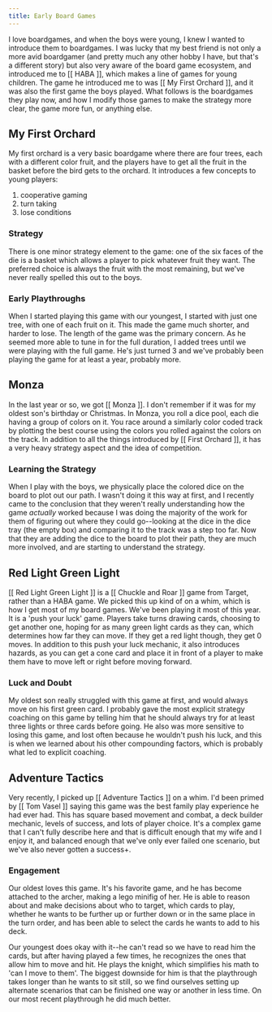 ```yaml
---
title: Early Board Games
---
```


I love boardgames, and when the boys were young, I knew I wanted to introduce them to boardgames. I was lucky that my best friend is not only a more avid boardgamer (and pretty much any other hobby I have, but that's a different story) but also very aware of the board game ecosystem, and introduced me to [[ HABA ]], which makes a line of games for young children. The game he introduced me to was [[ My First Orchard ]], and it was also the first game the boys played. What follows is the boardgames they play now, and how I modify those games to make the strategy more clear, the game more fun, or anything else.

## My First Orchard

My first orchard is a very basic boardgame where there are four trees, each with a different color fruit, and the players have to get all the fruit in the basket before the bird gets to the orchard. It introduces a few concepts to young players:

1. cooperative gaming
2. turn taking
3. lose conditions

### Strategy

There is one minor strategy element to the game: one of the six faces of the die is a basket which allows a player to pick whatever fruit they want. The preferred choice is always the fruit with the most remaining, but we've never really spelled this out to the boys.

### Early Playthroughs

When I started playing this game with our youngest, I started with just one tree, with one of each fruit on it. This made the game much shorter, and harder to lose. The length of the game was the primary concern. As he seemed more able to tune in for the full duration, I added trees until we were playing with the full game. He's just turned 3 and we've probably been playing the game for at least a year, probably more.

## Monza

In the last year or so, we got [[ Monza ]]. I don't remember if it was for my oldest son's birthday or Christmas. In Monza, you roll a dice pool, each die having a group of colors on it. You race around a similarly color coded track by plotting the best course using the colors you rolled against the colors on the track. In addition to all the things introduced by [[ First Orchard ]], it has a very heavy strategy aspect and the idea of competition.

### Learning the Strategy

When I play with the boys, we physically place the colored dice on the board to plot out our path. I wasn't doing it this way at first, and I recently came to the conclusion that they weren't really understanding how the game _actually_ worked because I was doing the majority of the work for them of figuring out where they could go--looking at the dice in the dice tray (the empty box) and comparing it to the track was a step too far. Now that they are adding the dice to the board to plot their path, they are much more involved, and are starting to understand the strategy.

## Red Light Green Light

[[ Red Light Green Light ]] is a [[ Chuckle and Roar ]] game from Target, rather than a HABA game. We picked this up kind of on a whim, which is how I get most of my board games. We've been playing it most of this year. It is a 'push your luck' game. Players take turns drawing cards, choosing to get another one, hoping for as many green light cards as they can, which determines how far they can move. If they get a red light though, they get 0 moves. In addition to this push your luck mechanic, it also introduces hazards, as you can get a cone card and place it in front of a player to make them have to move left or right before moving forward.

### Luck and Doubt

My oldest son really struggled with this game at first, and would always move on his first green card. I probably gave the most explicit strategy coaching on this game by telling him that he should always try for at least three lights or three cards before going. He also was more sensitive to losing this game, and lost often because he wouldn't push his luck, and this is when we learned about his other compounding factors, which is probably what led to explicit coaching.

## Adventure Tactics

Very recently, I picked up [[ Adventure Tactics ]] on a whim. I'd been primed by [[ Tom Vasel ]] saying this game was the best family play experience he had ever had. This has square based movement and combat, a deck builder mechanic, levels of success, and lots of player choice. It's a complex game that I can't fully describe here and that is difficult enough that my wife and I enjoy it, and balanced enough that we've only ever failed one scenario, but we've also never gotten a success+.

### Engagement

Our oldest loves this game. It's his favorite game, and he has become attached to the archer, making a lego minifig of her. He is able to reason about and make decisions about who to target, which cards to play, whether he wants to be further up or further down or in the same place in the turn order, and has been able to select the cards he wants to add to his deck.

Our youngest does okay with it--he can't read so we have to read him the cards, but after having played a few times, he recognizes the ones that allow him to move and hit. He plays the knight, which simplifies his math to 'can I move to them'.  The biggest downside for him is that the playthrough takes longer than he wants to sit still, so we find ourselves setting up alternate scenarios that can be finished one way or another in less time. On our most recent playthrough he did much better.

